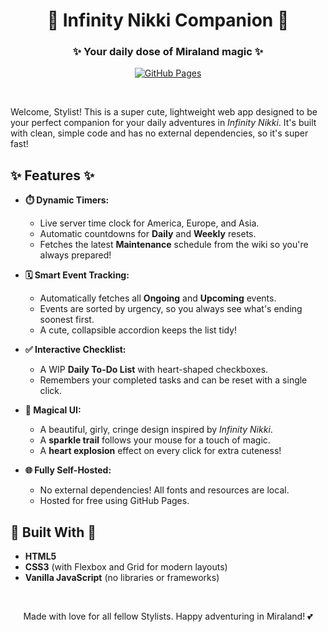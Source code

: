 <div align="center">

# 💖 Infinity Nikki Companion 💖

### ✨ Your daily dose of Miraland magic ✨

[![GitHub Pages](https://img.shields.io/badge/GitHub%20Pages-Deployed-brightgreen?style=for-the-badge&logo=github)](https://infinity-nikki-companion.github.io/)

</div>

&nbsp;

Welcome, Stylist! This is a super cute, lightweight web app designed to be your perfect companion for your daily adventures in *Infinity Nikki*. It's built with clean, simple code and has no external dependencies, so it's super fast!

## ✨ Features ✨

* **⏱️ Dynamic Timers:**
    * Live server time clock for America, Europe, and Asia.
    * Automatic countdowns for **Daily** and **Weekly** resets.
    * Fetches the latest **Maintenance** schedule from the wiki so you're always prepared!

* **🗓️ Smart Event Tracking:**
    * Automatically fetches all **Ongoing** and **Upcoming** events.
    * Events are sorted by urgency, so you always see what's ending soonest first.
    * A cute, collapsible accordion keeps the list tidy!

* **✅ Interactive Checklist:**
    * A WIP **Daily To-Do List** with heart-shaped checkboxes.
    * Remembers your completed tasks and can be reset with a single click.

* **💖 Magical UI:**
    * A beautiful, girly, cringe design inspired by *Infinity Nikki*.
    * A **sparkle trail** follows your mouse for a touch of magic.
    * A **heart explosion** effect on every click for extra cuteness!

* **🌐 Fully Self-Hosted:**
    * No external dependencies! All fonts and resources are local.
    * Hosted for free using GitHub Pages.

## 🎀 Built With 🎀

* **HTML5**
* **CSS3** (with Flexbox and Grid for modern layouts)
* **Vanilla JavaScript** (no libraries or frameworks)

&nbsp;

<div align="center">
Made with love for all fellow Stylists. Happy adventuring in Miraland! 💕
</div>
